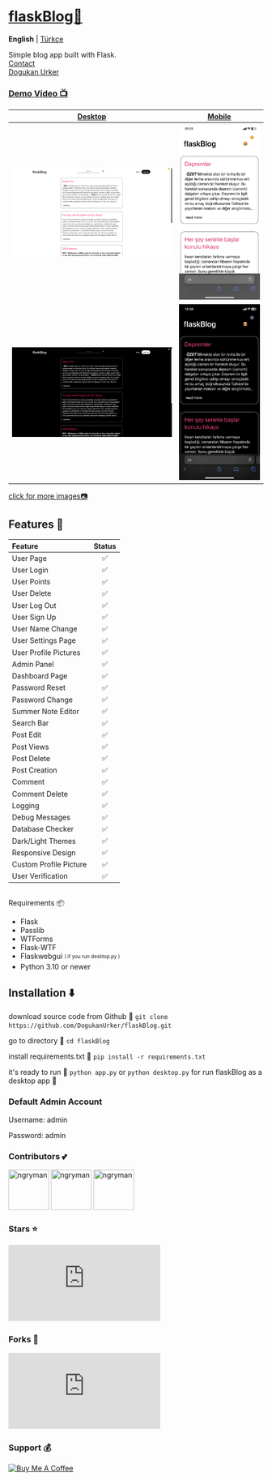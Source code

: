# [flaskBlog📜](https://dogukanurker.com/flaskblog)

**English** | [Türkçe](docs/readme_tr.md)

Simple blog app built with Flask.
<br/>
[Contact](mailto:dogukanurker@icloud.com)<br/>
[Dogukan Urker](https://dogukanurker.com)

### [Demo Video 📺](https://youtu.be/BTBXe6yPbLE)

| [Desktop](https://github.com/DogukanUrker/flaskBlog/tree/master/images/desktop) | [Mobile](https://github.com/DogukanUrker/flaskBlog/tree/master/images/mobile) |
| :-----------------------------------------------------------------------------: | :---------------------------------------------------------------------------: |
|                    ![appDesktop](/images/desktop/light.png)                     |                    ![appMobile](/images/mobile/light.jpeg)                    |
|                     ![appDesktop](/images/desktop/dark.png)                     |                    ![appMobile](/images/mobile/dark.jpeg)                     |

[click for more images📷](https://github.com/DogukanUrker/flaskBlog/tree/master/images)

## Features 💫

| Feature                | Status |
| :--------------------- | :----: |
| User Page              |   ✅   |
| User Login             |   ✅   |
| User Points            |   ✅   |
| User Delete            |   ✅   |
| User Log Out           |   ✅   |
| User Sign Up           |   ✅   |
| User Name Change       |   ✅   |
| User Settings Page     |   ✅   |
| User Profile Pictures  |   ✅   |
| Admin Panel            |   ✅   |
| Dashboard Page         |   ✅   |
| Password Reset         |   ✅   |
| Password Change        |   ✅   |
| Summer Note Editor     |   ✅   |
| Search Bar             |   ✅   |
| Post Edit              |   ✅   |
| Post Views             |   ✅   |
| Post Delete            |   ✅   |
| Post Creation          |   ✅   |
| Comment                |   ✅   |
| Comment Delete         |   ✅   |
| Logging                |   ✅   |
| Debug Messages         |   ✅   |
| Database Checker       |   ✅   |
| Dark/Light Themes      |   ✅   |
| Responsive Design      |   ✅   |
| Custom Profile Picture |   ✅   |
| User Verification      |   ✅   |

##

Requirements 📦

- Flask
- Passlib
- WTForms
- Flask-WTF
- Flaskwebgui <sub><sup>( if you run desktop.py )</sup></sub>
- Python 3.10 or newer

## Installation ⬇️

download source code from Github 💾
`git clone https://github.com/DogukanUrker/flaskBlog.git`

go to directory 📁
`cd flaskBlog`

install requirements.txt 🔽
`pip install -r requirements.txt`

it's ready to run 🎉
`python app.py`
or
`python desktop.py`
for run flaskBlog as a desktop app 💯

### Default Admin Account

Username: admin

Password: admin

### Contributors 💕

<a href="https://github.com/dogukanurker"><img src="https://avatars.githubusercontent.com/u/62756402" title="ngryman" width="80" height="80"></a>
<a href="https://github.com/adindrabkin"><img src="https://avatars.githubusercontent.com/u/47116975" title="ngryman" width="80" height="80"></a>
<a href="https://github.com/codehwang"><img src="https://avatars.githubusercontent.com/u/26578588" title="ngryman" width="80" height="80"></a>

### Stars ⭐

[![Stargazers for @DogukanUrker/flaskBlog](http://bytecrank.com/nastyox/reporoster/php/stargazersSVG.php?theme=dark&user=DogukanUrker&repo=flaskBlog)](https://github.com/DogukanUrker/flaskBlog/stargazers)

### Forks 🍴

[![Forkers for @DogukanUrker/flaskBlog](http://bytecrank.com/nastyox/reporoster/php/forkersSVG.php?theme=dark&user=DogukanUrker&repo=flaskBlog)](https://github.com/DogukanUrker/flaskBlog/network/members)

### Support 💰

<a href="https://dogukanurker.com/donate" target="_blank"><img src="https://cdn.buymeacoffee.com/buttons/v2/arial-red.png" alt="Buy Me A Coffee" style="height: 60px !important;width: 217px !important;" ></a>
